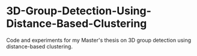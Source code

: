 # 3D-Group-Detection-Using-Distance-Based-Clustering
Code and experiments for my Master's thesis on 3D group detection using distance-based clustering.
